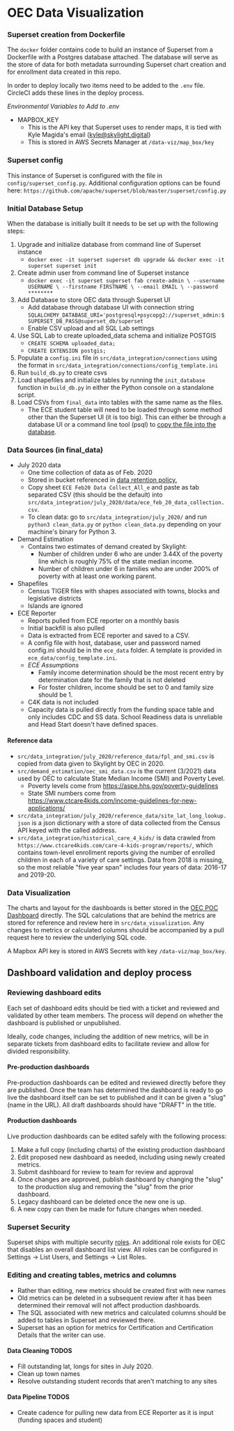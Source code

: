 # OEC Data Visualization

### Superset creation from Dockerfile

The `docker` folder contains code to build an instance of Superset from a Dockerfile with a Postgres database attached.
The database will serve as the store of data for both metadata surrounding Superset chart creation and for enrollment data created in this repo.

In order to deploy locally two items need to be added to the `.env` file. CircleCI adds these lines in the deploy process. 

_Environmental Variables to Add to .env_
- MAPBOX_KEY
  - This is the API key that Superset uses to render maps, it is tied with Kyle Magida's email (kyle@skylight.digital)
  - This is stored in AWS Secrets Manager at `/data-viz/map_box/key`

### Superset config

This instance of Superset is configured with the file in `config/superset_config.py`. Additional configuration options can be found here: `https://github.com/apache/superset/blob/master/superset/config.py`

### Initial Database Setup
 
When the database is initially built it needs to be set up with the following steps:

1. Upgrade and initialize database from command line of Superset instance
   - `docker exec -it superset superset db upgrade && docker exec -it superset superset init`
1. Create admin user from command line of Superset instance
   - `docker exec -it superset superset fab create-admin \
                 --username USERNAME \
                --firstname FIRSTNAME \
                --email EMAIL \
                --password ********`
1. Add Database to store OEC data through Superset UI 
   - Add database through database UI with connection string `SQLALCHEMY_DATABASE_URI='postgresql+psycopg2://superset_admin:$SUPERSET_DB_PASS@superset_db/superset`
   - Enable CSV upload and all SQL Lab settings
1. Use SQL Lab to create uploaded_data schema and initialize POSTGIS
   - `CREATE SCHEMA uploaded_data;`
   - `CREATE EXTENSION postgis;`
1. Populate a `config.ini` file in `src/data_integration/connections` using the format in `src/data_integration/connections/config_template.ini`
1. Run `build_db.py` to create csvs
1. Load shapefiles and initialize tables by running the `init_database` function in `build_db.py` in either the Python console on a standalone script.
1. Load CSVs from `final_data` into tables with the same name as the files.
    - The ECE student table will need to be loaded through some method other than the Superset UI (it is too big). This 
    can either be through a database UI or a command line tool (psql) to [copy the file into the database](https://www.postgresqltutorial.com/import-csv-file-into-posgresql-table/).


### Data Sources (in final_data)

- July 2020 data
  - One time collection of data as of Feb. 2020
  - Stored in bucket referenced in [data retention policy.](https://docs.google.com/document/d/1fBBjWPdC9w8YUlCT47s9-G9jzy0vOQ9ejONviXkkCxI/edit#heading=h.3aiijg3fhho3)
  - Copy sheet `ECE Feb20 Data Collect_All_e` and paste as tab separated CSV (this should be the default) into `src/data_integration/july_2020/data/ece_feb_20_data_collection.csv`.
  - To clean data: go to `src/data_integration/july_2020/` and run `python3 clean_data.py` or `python clean_data.py` depending on your machine's binary for Python 3.
- Demand Estimation
  - Contains two estimates of demand created by Skylight:
    - Number of children under 6 who are under 3.44X of the poverty line which is roughly 75% of the state median income.
    - Number of children under 6 in families who are under 200% of poverty with at least one working parent.
- Shapefiles
  - Census TIGER files with shapes associated with towns, blocks and legislative districts
  - Islands are ignored
- ECE Reporter
  - Reports pulled from ECE reporter on a monthly basis
  - Initial backfill is also pulled
  - Data is extracted from ECE reporter and saved to a CSV.  
  - A config file with host, database, user and password named config.ini should be in the `ece_data` folder. A template 
  is provided in `ece_data/config_template.ini`.
  - _ECE Assumptions_    
    - Family income determination should be the most recent entry by determination date for the family that is not deleted
    - For foster children, income should be set to 0 and family size should be 1.  
  - C4K data is not included 
  - Capacity data is pulled directly from the funding space table and only includes CDC and SS data. School Readiness data
  is unreliable and Head Start doesn't have defined spaces.
   
#### Reference data

- `src/data_integration/july_2020/reference_data/fpl_and_smi.csv` is copied from data given to Skylight by OEC in 2020.
- `src/demand_estimation/oec_smi_data.csv` is the current (3/2021) data used by OEC to calculate State Median Income (SMI) and Poverty Level.
   - Poverty levels come from https://aspe.hhs.gov/poverty-guidelines
   - State SMI numbers come from https://www.ctcare4kids.com/income-guidelines-for-new-applications/ 
- `src/data_integration/july_2020/reference_data/site_lat_long_lookup.json` is a json dictionary with a store of data collected from the Census API keyed with the called address.
- `src/data_integration/historical_care_4_kids/` is data crawled from `https://www.ctcare4kids.com/care-4-kids-program/reports/`, which contains town-level enrollment reports giving the number of enrolled children in each of a variety of care settings. Data from 2018 is missing, so the most reliable "five year span" includes four years of data: 2016-17 and 2019-20.
  
### Data Visualization

The charts and layout for the dashboards is better stored in the [OEC POC Dashboard](http://ec2-3-134-85-99.us-east-2.compute.amazonaws.com/superset/dashboard/3/) directly. 
The SQL calculations that are behind the metrics are stored for reference and review here in `src/data_visualization`. 
Any changes to metrics or calculated columns should be accompanied by a pull request here to review the underlying SQL code.

A Mapbox API key is stored in AWS Secrets with key `/data-viz/map_box/key`. 

## Dashboard validation and deploy process

### Reviewing dashboard edits

Each set of dashboard edits should be tied with a ticket and reviewed and validated by other team members. The process will depend on whether the dashboard is published or unpublished.

Ideally, code changes, including the addition of new metrics, will be in separate tickets from dashboard edits to facilitate review and allow for divided responsibility.

#### Pre-production dashboards

Pre-production dashboards can be edited and reviewed directly before they are published. Once the team has determined the dashboard is ready to go live the dashboard itself can be set to published and it can be given a "slug" (name in the URL). All draft dashboards should have "DRAFT" in the title.
  
#### Production dashboards

Live production dashboards can be edited safely with the following process:

1. Make a full copy (including charts) of the existing production dashboard
1. Edit proposed new dashboard as needed, including using newly created metrics.
1. Submit dashboard for review to team for review and approval
1. Once changes are approved, publish dashboard by changing the "slug" to the production slug and removing the "slug" from the prior dashboard.
1. Legacy dashboard can be deleted once the new one is up. 
1. A new copy can then be made for future changes when needed.


### Superset Security

Superset ships with multiple security [roles](https://apache-superset.readthedocs.io/en/0.28.1/security.html). An additional role exists for OEC
that disables an overall dashboard list view. All roles can be configured in Settings -> List Users, and Settings -> List Roles.

### Editing and creating tables, metrics and columns

- Rather than editing, new metrics should be created first with new names
- Old metrics can be deleted in a subsequent review after it has been determined their removal will not affect production dashboards.
- The SQL associated with new metrics and calculated columns should be added to tables in Superset and reviewed there.
- Superset has an option for metrics for Certification and Certification Details that the writer can use.

#### Data Cleaning TODOS
- Fill outstanding lat, longs for sites in July 2020.
- Clean up town names
- Resolve outstanding student records that aren't matching to any sites

#### Data Pipeline TODOS
- Create cadence for pulling new data from ECE Reporter as it is input (funding spaces and student)
